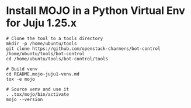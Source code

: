 # Install MOJO in a Python Virtual Env for Juju 1.25.x

```
# Clone the tool to a tools directory
mkdir -p /home/ubuntu/tools
git clone https://github.com/openstack-charmers/bot-control /home/ubuntu/tools/bot-control
cd /home/ubuntu/tools/bot-control/tools

# Build venv
cd README.mojo-juju1-venv.md
tox -e mojo

# Source venv and use it
. .tox/mojo/bin/activate
mojo --version
```
